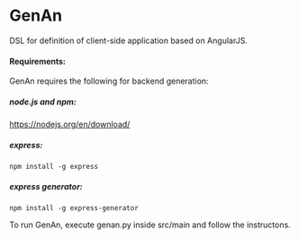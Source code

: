 # GenAn
DSL for definition of client-side application based on AngularJS.

#### Requirements:
GenAn requires the following for backend generation:
##### node.js and npm: 
https://nodejs.org/en/download/
##### express:
`npm install -g express`
##### express generator:
`npm install -g express-generator`

To run GenAn, execute genan.py inside src/main and follow the instructons.
